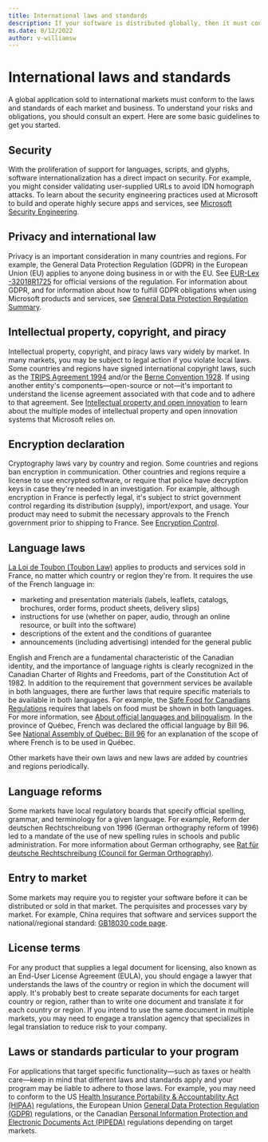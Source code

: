 ```yaml
---
title: International laws and standards
description: If your software is distributed globally, then it must conform to all local laws. To understand your risks and obligations, you should consult an expert.
ms.date: 8/12/2022
author: v-williamsw
---
```


# International laws and standards

A global application sold to international markets must conform to the laws and standards of each market and business. To understand your risks and obligations, you should consult an expert. Here are some basic guidelines to get you started.

## Security

With the proliferation of support for languages, scripts, and glyphs, software internationalization has a direct impact on security. For example, you might consider validating user-supplied URLs to avoid IDN homograph attacks. To learn about the security engineering practices used at Microsoft to build and operate highly secure apps and services, see [Microsoft Security Engineering](https://www.microsoft.com/securityengineering).

## Privacy and international law

Privacy is an important consideration in many countries and regions. For example, the General Data Protection Regulation (GDPR) in the European Union (EU) applies to anyone doing business in or with the EU. See [EUR-Lex -32018R1725](https://eur-lex.europa.eu/legal-content/TXT/?uri=CELEX:32018R1725) for official versions of the regulation. For information about GDPR, and for information about how to fulfill GDPR obligations when using Microsoft products and services, see [General Data Protection Regulation Summary](/compliance/regulatory/gdpr).

## Intellectual property, copyright, and piracy

Intellectual property, copyright, and piracy laws vary widely by market. In many markets, you may be subject to legal action if you violate local laws. Some countries and regions have signed international copyright laws, such as the [TRIPS Agreement 1994](https://www.wto.org/english/tratop_e/trips_e/trips_e.htm "Agreement on Trade-Related Aspects of Intellectual Property Rights") and/or the [Berne Convention 1928](https://www.wipo.int/treaties/en/ip/berne/ "Berne Convention for the Protection of Literary and Artistic Works"). If using another entity's components—open-source or not—it's important to understand the license agreement associated with that code and to adhere to that agreement. See [Intellectual property and open innovation](https://www.microsoft.com/legal/intellectualproperty "Legal aspects of intellectual property and open innovation") to learn about the multiple modes of intellectual property and open innovation systems that Microsoft relies on.

## Encryption declaration

Cryptography laws vary by country and region. Some countries and regions ban encryption in communication. Other countries and regions require a license to use encrypted software, or require that police have decryption keys in case they're needed in an investigation. For example, although encryption in France is perfectly legal, it's subject to strict government control regarding its distribution (supply), import/export, and usage. Your product may need to submit the necessary approvals to the French government prior to shipping to France. See [Encryption Control](https://www.ssi.gouv.fr/en/regulation/cryptology/).

## Language laws

[La Loi de Toubon (Toubon Law)](https://www.legifrance.gouv.fr/loda/id/LEGITEXT000005616341/) applies to products and services sold in France, no matter which country or region they're from. It requires the use of the French language in:

- marketing and presentation materials (labels, leaflets, catalogs, brochures, order forms, product sheets, delivery slips)
- instructions for use (whether on paper, audio, through an online resource, or built into the software)
- descriptions of the extent and the conditions of guarantee
- announcements (including advertising) intended for the general public

English and French are a fundamental characteristic of the Canadian identity, and the importance of language rights is clearly recognized in the Canadian Charter of Rights and Freedoms, part of the Constitution Act of 1982. In addition to the requirement that government services be available in both languages, there are further laws that require specific materials to be available in both languages. For example, the [Safe Food for Canadians Regulations](https://laws-lois.justice.gc.ca/eng/regulations/SOR-2018-108/) requires that labels on food must be shown in both languages. For more information, see [About official languages and bilingualism](https://www.canada.ca/en/canadian-heritage/services/official-languages-bilingualism/about.html). In the province of Québec, French was declared the official language by Bill 96. See [National Assembly of Québec: Bill 96](http://m.assnat.qc.ca/en/travaux-parlementaires/projets-loi/projet-loi-96-42-1.html "An Act respecting French, the official and common language of Québec") for an explanation of the scope of where French is to be used in Québec.  

Other markets have their own laws and new laws are added by countries and regions periodically.

## Language reforms

Some markets have local regulatory boards that specify official spelling, grammar, and terminology for a given language. For example, Reform der deutschen Rechtschreibung von 1996 (German orthography reform of 1996) led to a mandate of the use of new spelling rules in schools and public administration. For more information about German orthography, see [Rat für deutsche Rechtschreibung (Council for German Orthography)](https://www.rechtschreibrat.com).

## Entry to market

Some markets may require you to register your software before it can be distributed or sold in that market. The perquisites and processes vary by market. For example, China requires that software and services support the national/regional standard: [GB18030 code page](https://icu-project.org/docs/papers/gb18030.html).

## License terms

For any product that supplies a legal document for licensing, also known as an End-User License Agreement (EULA), you should engage a lawyer that understands the laws of the country or region in which the document will apply. It's probably best to create separate documents for each target country or region, rather than to write one document and translate it for each country or region. If you intend to use the same document in multiple markets, you may need to engage a translation agency that specializes in legal translation to reduce risk to your company.

## Laws or standards particular to your program

For applications that target specific functionality—such as taxes or health care—keep in mind that different laws and standards apply and your program may be liable to adhere to those laws. For example, you may need to conform to the US [Health Insurance Portability & Accountability Act (HIPAA)](https://www.govinfo.gov/app/details/PLAW-104publ191) regulations, the European Union [General Data Protection Regulation (GDPR)](https://eur-lex.europa.eu/legal-content/TXT/?uri=CELEX:32018R1725) regulations, or the Canadian [Personal Information Protection and Electronic Documents Act (PIPEDA)](https://www.priv.gc.ca/en/privacy-topics/privacy-laws-in-canada/the-personal-information-protection-and-electronic-documents-act-pipeda/) regulations depending on target markets.
